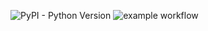 ![PyPI - Python Version](https://img.shields.io/pypi/pyversions/Django)
![example workflow](https://img.shields.io/badge/Linux-FCC624?style=for-the-badge&logo=linux&logoColor=black)


